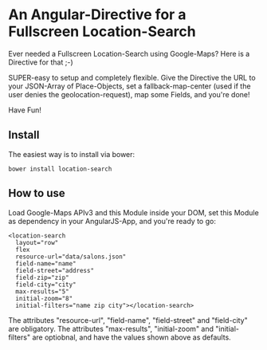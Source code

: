 An Angular-Directive for a Fullscreen Location-Search
=====================================================

Ever needed a Fullscreen Location-Search using Google-Maps? Here is a Directive for that ;-)

SUPER-easy to setup and completely flexible. Give the Directive the URL to your JSON-Array of Place-Objects,
set a fallback-map-center (used if the user denies the geolocation-request), map some Fields, and you're done!

Have Fun!  


## Install

The easiest way is to install via bower:

    bower install location-search


## How to use

Load Google-Maps APIv3 and this Module inside your DOM, set this Module as dependency in your AngularJS-App, and you're ready to go:

    <location-search
      layout="row"
      flex
      resource-url="data/salons.json"
      field-name="name"
      field-street="address"
      field-zip="zip"
      field-city="city"
      max-results="5"
      initial-zoom="8"
      initial-filters="name zip city"></location-search>

The attributes "resource-url", "field-name", "field-street" and "field-city" are obligatory.
The attributes "max-results", "initial-zoom" and "initial-filters" are optiobnal, and have the values shown above as defaults.
